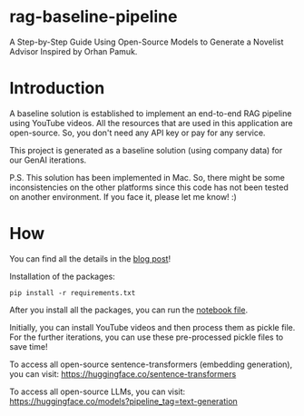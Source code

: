 # rag-baseline-pipeline
A Step-by-Step Guide Using Open-Source Models to Generate a Novelist Advisor Inspired by Orhan Pamuk.

# Introduction
A baseline solution is established to implement an end-to-end RAG pipeline using YouTube videos. All the resources that are used in this application are open-source. So, you don't need any API key or pay for any service. 

This project is generated as a baseline solution (using company data) for our GenAI iterations.

P.S. This solution has been implemented in Mac. So, there might be some inconsistencies on the other platforms since this code has not been tested on another environment. If you face it, please let me know! :)

# How
You can find all the details in the [blog post](https://medium.com/numberly-tech-blog/build-your-rag-pipeline-a-step-by-step-guide-using-open-source-models-to-generate-a-novelist-7f2ca52cfbf3)!

Installation of the packages:

```commandline
pip install -r requirements.txt
```

After you install all the packages, you can run the [notebook file](app.ipynb).

Initially, you can install YouTube videos and then process them as pickle file. For the further iterations, you can use these pre-processed pickle files to save time!

To access all open-source sentence-transformers (embedding generation), you can visit:
https://huggingface.co/sentence-transformers

To access all open-source LLMs, you can visit:
https://huggingface.co/models?pipeline_tag=text-generation
